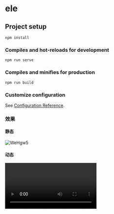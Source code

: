 # ele

## Project setup
```
npm install
```

### Compiles and hot-reloads for development
```
npm run serve
```

### Compiles and minifies for production
```
npm run build
```

### Customize configuration
See [Configuration Reference](https://cli.vuejs.org/config/).

### 效果

#### 静态

![WeHgw5](http://cdn.xuexiluo.com/uPic/WeHgw5.png)

#### 动态

![iShot2020-05-08下午10.19.47](http://cdn.xuexiluo.com/uPic/iShot2020-05-08下午10.19.47.mov)



